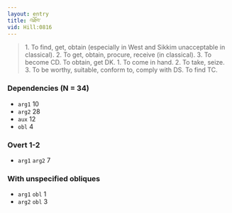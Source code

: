 ```yaml
---
layout: entry
title: འཐོབ་
vid: Hill:0816
---
```

> 1\. To find, get, obtain (especially in West and Sikkim unacceptable in classical)\. 2\. To get, obtain, procure, receive (in classical)\. 3\. To become CD\. To obtain, get DK\. 1\. To come in hand\. 2\. To take, seize\. 3\. To be worthy, suitable, conform to, comply with DS\. To find TC\.


### Dependencies (N = 34)
* `arg1` 10
* `arg2` 28
* `aux` 12
* `obl` 4


### Overt 1-2
* `arg1` `arg2` 7


### With unspecified obliques
* `arg1` `obl` 1
* `arg2` `obl` 3

